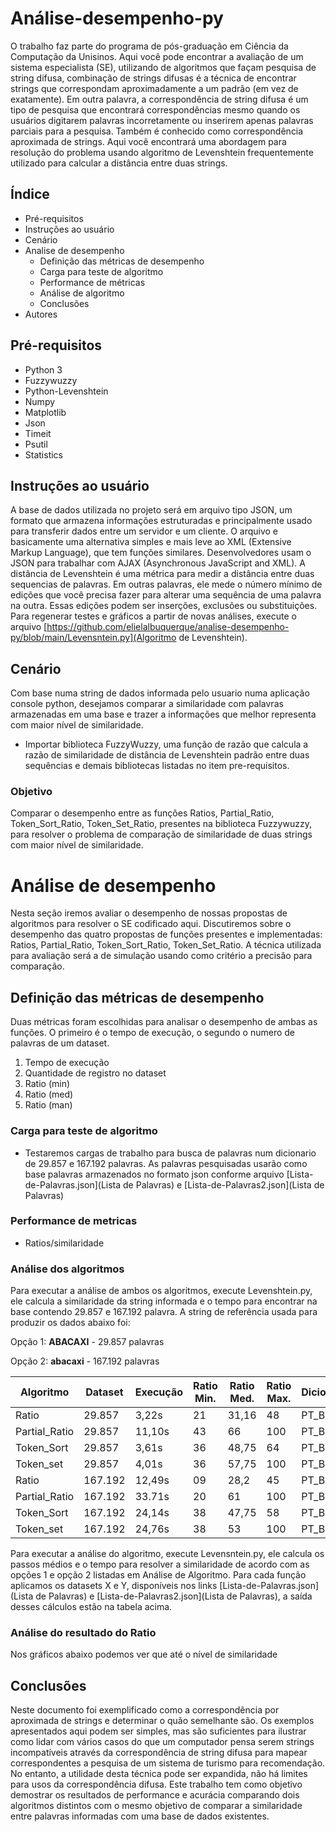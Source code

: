 # Análise-desempenho-py
O trabalho faz parte do programa de pós-graduação em Ciência da Computação da Unisinos. Aqui você pode encontrar a avaliação de um sistema especialista (SE), utilizando de algoritmos que façam pesquisa de string difusa, combinação de strings difusas é a técnica de encontrar strings que correspondam aproximadamente a um padrão (em vez de exatamente). Em outra palavra, a correspondência de string difusa é um tipo de pesquisa que encontrará correspondências mesmo quando os usuários digitarem palavras incorretamente ou inserirem apenas palavras parciais para a pesquisa. Também é conhecido como correspondência aproximada de strings. Aqui você encontrará uma abordagem para resolução do problema usando algoritmo de Levenshtein frequentemente utilizado para calcular a distância entre duas strings.

## Índice
- Pré-requisitos
- Instruções ao usuário
- Cenário
- Analise de desempenho
  - Definição das métricas de desempenho
  - Carga para teste de algoritmo 
  - Performance de métricas
  - Análise de algoritmo
  - Conclusões
- Autores

## Pré-requisitos
   - Python 3
   - Fuzzywuzzy
   - Python-Levenshtein
   - Numpy
   - Matplotlib
   - Json
   - Timeit
   - Psutil
   - Statistics

## Instruções ao usuário
A base de dados utilizada no projeto será em arquivo tipo JSON, um formato que armazena informações estruturadas e principalmente usado para transferir dados entre um servidor e um cliente. O arquivo e basicamente uma alternativa simples e mais leve ao XML (Extensive Markup Language), que tem funções similares. Desenvolvedores usam o JSON para trabalhar com AJAX (Asynchronous JavaScript and XML). A distância de Levenshtein é uma métrica para medir a distância entre duas sequencias de palavras. Em outras palavras, ele mede o número mínimo de edições que você precisa fazer para alterar uma sequência de uma palavra na outra. Essas edições podem ser inserções, exclusões ou substituições. Para regenerar testes e gráficos a partir de novas análises, execute o arquivo [https://github.com/elielalbuquerque/analise-desempenho-py/blob/main/Levensntein.py](Algoritmo de Levenshtein).

## Cenário
Com base numa string de dados informada pelo usuario numa aplicação console python, desejamos comparar a similaridade com palavras armazenadas em uma base e trazer a informações que melhor representa com maior nível de similaridade.
  - Importar biblioteca FuzzyWuzzy, uma função de razão que calcula a razão de similaridade de distância de Levenshtein padrão entre duas sequências e demais bibliotecas listadas no item pre-requisitos.

### Objetivo
Comparar o desempenho entre as funções Ratios, Partial_Ratio, Token_Sort_Ratio, Token_Set_Ratio, presentes na biblioteca Fuzzywuzzy, para resolver o problema de comparação de similaridade de duas strings com maior nível de similaridade. 
  
# Análise de desempenho
Nesta seção iremos avaliar o desempenho de nossas propostas de algoritmos para resolver o SE codificado aqui. Discutiremos sobre o desempenho das quatro propostas de funções presentes e implementadas: Ratios, Partial_Ratio, Token_Sort_Ratio, Token_Set_Ratio. 
A técnica utilizada para avaliação será a de simulação usando como critério a precisão para comparação.

## Definição das métricas de desempenho
Duas métricas foram escolhidas para analisar o desempenho de ambas as funções. O primeiro é o tempo de execução, o segundo o numero de palavras de um dataset. 
1. Tempo de execução
2. Quantidade de registro no dataset
3. Ratio (min)
4. Ratio (med)
5. Ratio (man)

### Carga para teste de algoritmo
- Testaremos cargas de trabalho para busca de palavras num dicionario de 29.857 e 167.192 palavras. 
As palavras pesquisadas usarão como base palavras armazenados no formato json conforme arquivo [Lista-de-Palavras.json](Lista de Palavras) e [Lista-de-Palavras2.json](Lista de Palavras)

### Performance de metricas
- Ratios/similaridade

### Análise dos algoritmos
Para executar a análise de ambos os algoritmos, execute Levenshtein.py, ele calcula a similaridade da string informada e o tempo para encontrar na base contendo 29.857 e 167.192 palavra. 
A string de referência usada para produzir os dados abaixo foi:

Opção 1: **ABACAXI** - 29.857 palavras

Opção 2: **abacaxi** - 167.192 palavras

| Algoritmo     | Dataset |Execução | Ratio Min.| Ratio Med. | Ratio Max. |  Dicionario |
| --            | --      | --      | --        | --         | --         | --          |
| Ratio         | 29.857  | 3,22s   | 21        | 31,16      | 48         | PT_BR       |
| Partial_Ratio | 29.857  | 11,10s  | 43        | 66         | 100        | PT_BR       | 
| Token_Sort    | 29.857  | 3,61s   | 36        | 48,75      | 64         | PT_BR       |
| Token_set     | 29.857  | 4,01s   | 36        | 57,75      | 100        | PT_BR       |
| Ratio         | 167.192 | 12,49s  | 09        | 28,2       | 45         | PT_BR       |
| Partial_Ratio | 167.192 | 33.71s  | 20        | 61         | 100        | PT_BR       | 
| Token_Sort    | 167.192 | 24,14s  | 38        | 47,75      | 58         | PT_BR       |
| Token_set     | 167.192 | 24,76s  | 38        | 53         | 100        | PT_BR       |

Para executar a análise do algoritmo, execute Levensntein.py, ele calcula os passos médios e o tempo para resolver a similaridade de acordo com as opções 1 e opção 2 listadas em Análise de Algoritmo. Para cada função aplicamos os datasets X e Y, disponíveis nos links [Lista-de-Palavras.json](Lista de Palavras) e [Lista-de-Palavras2.json](Lista de Palavras), a saída desses cálculos estão na tabela acima.

### Análise do resultado do Ratio
Nos gráficos abaixo podemos ver que até o nível de similaridade 

## Conclusões
Neste documento foi exemplificado como a correspondência por aproximada de strings e determinar o quão semelhante são. Os exemplos apresentados aqui podem ser simples, mas são suficientes para ilustrar como lidar com vários casos do que um computador pensa serem strings incompatíveis através da correspondência de string difusa para mapear correspondentes a pesquisa de um sistema de turismo para recomendação. No entanto, a utilidade desta técnica pode ser expandida, não há limites para usos da correspondência difusa. Este trabalho tem como objetivo demostrar os resultados de performance e acurácia comparando dois algoritmos distintos com o mesmo objetivo de comparar a similaridade entre palavras informadas com uma base de dados existentes.
